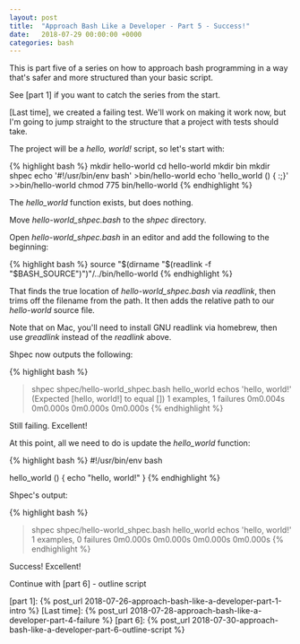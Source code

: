```yaml
---
layout: post
title:  "Approach Bash Like a Developer - Part 5 - Success!"
date:   2018-07-29 00:00:00 +0000
categories: bash
---
```


This is part five of a series on how to approach bash programming in a
way that's safer and more structured than your basic script.

See [part 1] if you want to catch the series from the start.

[Last time], we created a failing test. We'll work on making it work
now, but I'm going to jump straight to the structure that a project with
tests should take.

The project will be a *hello, world!* script, so let's start with:

{% highlight bash %}
mkdir hello-world
cd hello-world
mkdir bin
mkdir shpec
echo '#!/usr/bin/env bash' >bin/hello-world
echo 'hello_world () { :;}' >>bin/hello-world
chmod 775 bin/hello-world
{% endhighlight %}

The *hello\_world* function exists, but does nothing.

Move *hello-world_shpec.bash* to the *shpec* directory.

Open *hello-world_shpec.bash* in an editor and add the following to the
beginning:

{% highlight bash %}
source "$(dirname "$(readlink -f "$BASH_SOURCE")")"/../bin/hello-world
{% endhighlight %}

That finds the true location of *hello-world_shpec.bash* via *readlink*,
then trims off the filename from the path. It then adds the relative
path to our *hello-world* source file.

Note that on Mac, you'll need to install GNU readlink via homebrew, then
use *greadlink* instead of the *readlink* above.

Shpec now outputs the following:

{% highlight bash %}
> shpec shpec/hello-world_shpec.bash
hello_world
  echos 'hello, world!'
  (Expected [hello, world!] to equal [])
1 examples, 1 failures
0m0.004s 0m0.000s
0m0.000s 0m0.000s
{% endhighlight %}

Still failing.  Excellent!

At this point, all we need to do is update the *hello_world* function:

{% highlight bash %}
#!/usr/bin/env bash

hello_world () {
  echo "hello, world!"
}
{% endhighlight %}

Shpec's output:

{% highlight bash %}
> shpec shpec/hello-world_shpec.bash
hello_world
  echos 'hello, world!'
1 examples, 0 failures
0m0.000s 0m0.000s
0m0.000s 0m0.000s
{% endhighlight %}

Success! Excellent!

Continue with [part 6] - outline script

  [part 1]:     {% post_url 2018-07-26-approach-bash-like-a-developer-part-1-intro            %}
  [Last time]:  {% post_url 2018-07-28-approach-bash-like-a-developer-part-4-failure          %}
  [part 6]:     {% post_url 2018-07-30-approach-bash-like-a-developer-part-6-outline-script   %}
